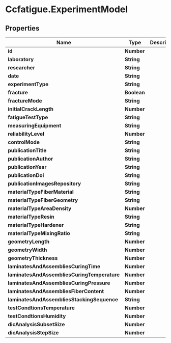 # Ccfatigue.ExperimentModel

## Properties

| Name                                        | Type        | Description | Notes      |
| ------------------------------------------- | ----------- | ----------- | ---------- |
| **id**                                      | **Number**  |             |
| **laboratory**                              | **String**  |             |
| **researcher**                              | **String**  |             |
| **date**                                    | **String**  |             | [optional] |
| **experimentType**                          | **String**  |             |
| **fracture**                                | **Boolean** |             |
| **fractureMode**                            | **String**  |             | [optional] |
| **initialCrackLength**                      | **Number**  |             | [optional] |
| **fatigueTestType**                         | **String**  |             | [optional] |
| **measuringEquipment**                      | **String**  |             | [optional] |
| **reliabilityLevel**                        | **Number**  |             | [optional] |
| **controlMode**                             | **String**  |             | [optional] |
| **publicationTitle**                        | **String**  |             | [optional] |
| **publicationAuthor**                       | **String**  |             | [optional] |
| **publicationYear**                         | **String**  |             | [optional] |
| **publicationDoi**                          | **String**  |             | [optional] |
| **publicationImagesRepository**             | **String**  |             | [optional] |
| **materialTypeFiberMaterial**               | **String**  |             | [optional] |
| **materialTypeFiberGeometry**               | **String**  |             | [optional] |
| **materialTypeAreaDensity**                 | **Number**  |             | [optional] |
| **materialTypeResin**                       | **String**  |             | [optional] |
| **materialTypeHardener**                    | **String**  |             | [optional] |
| **materialTypeMixingRatio**                 | **String**  |             | [optional] |
| **geometryLength**                          | **Number**  |             |
| **geometryWidth**                           | **Number**  |             |
| **geometryThickness**                       | **Number**  |             |
| **laminatesAndAssembliesCuringTime**        | **Number**  |             | [optional] |
| **laminatesAndAssembliesCuringTemperature** | **Number**  |             | [optional] |
| **laminatesAndAssembliesCuringPressure**    | **Number**  |             | [optional] |
| **laminatesAndAssembliesFiberContent**      | **Number**  |             | [optional] |
| **laminatesAndAssembliesStackingSequence**  | **String**  |             | [optional] |
| **testCondtionsTemperature**                | **Number**  |             | [optional] |
| **testCondtionsHumidity**                   | **Number**  |             | [optional] |
| **dicAnalysisSubsetSize**                   | **Number**  |             | [optional] |
| **dicAnalysisStepSize**                     | **Number**  |             | [optional] |
